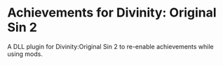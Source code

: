 # Achievements for Divinity: Original Sin 2
A DLL plugin for Divinity:Original Sin 2 to re-enable achievements while using mods.
